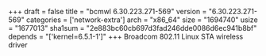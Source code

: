 +++
draft = false
title = "bcmwl 6.30.223.271-569"
version = "6.30.223.271-569"
categories = ['network-extra']
arch = "x86_64"
size = "1694740"
usize = "1677013"
sha1sum = "2e883bc60cb697d3fad246dde0086d6ec941b8bf"
depends = "['kernel=6.5.1-1']"
+++
Broadcom 802.11 Linux STA wireless driver